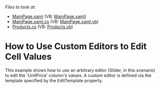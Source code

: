<!-- default file list -->
*Files to look at*:

* [MainPage.xaml](./CS/AgDataGrid_CustomEditors/MainPage.xaml) (VB: [MainPage.xaml](./VB/AgDataGrid_CustomEditors/MainPage.xaml))
* [MainPage.xaml.cs](./CS/AgDataGrid_CustomEditors/MainPage.xaml.cs) (VB: [MainPage.xaml.vb](./VB/AgDataGrid_CustomEditors/MainPage.xaml.vb))
* [Products.cs](./CS/AgDataGrid_CustomEditors/Products.cs) (VB: [Products.vb](./VB/AgDataGrid_CustomEditors/Products.vb))
<!-- default file list end -->
# How to Use Custom Editors to Edit Cell Values


<p>This example shows how to use an arbitrary editor (Slider, in this scenario) to edit the 'UnitPrice' column's values. A custom editor is defined via the template specified by the EditTemplate property.</p>

<br/>


